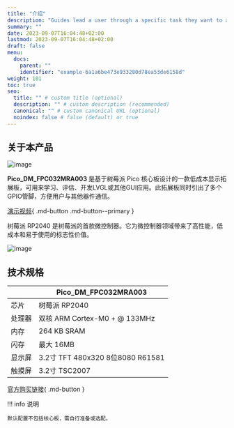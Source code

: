 ```yaml
---
title: "介绍"
description: "Guides lead a user through a specific task they want to accomplish, often with a sequence of steps."
summary: ""
date: 2023-09-07T16:04:48+02:00
lastmod: 2023-09-07T16:04:48+02:00
draft: false
menu:
  docs:
    parent: ""
    identifier: "example-6a1a6be473e933280d78ea53de6158d"
weight: 101
toc: true
seo:
  title: "" # custom title (optional)
  description: "" # custom description (recommended)
  canonical: "" # custom canonical URL (optional)
  noindex: false # false (default) or true
---
```


## 关于本产品

![image](../assets/dm_fpc032mra003_1.png)

**Pico_DM_FPC032MRA003** 是基于树莓派 Pico 核心板设计的一款低成本显示拓展板，可用来学习、评估、开发LVGL或其他GUI应用。此拓展板同时引出了多个GPIO管脚，方便用户与其他器件通信。

[演示视频](https://www.bilibili.com/video/BV18D421T7gM){ .md-button .md-button--primary }

树莓派 RP2040 是树莓派的首款微控制器。它为微控制器领域带来了高性能，低成本和易于使用的标志性价值。

![image](../assets/rp2040.jpg)

## 技术规格

| | Pico_DM_FPC032MRA003 |
| --- | --- |
| 芯片 | 树莓派 RP2040 |
| 处理器 | 双核 ARM Cortex-M0 + @ 133MHz |
| 内存 | 264 KB SRAM |
| 闪存 | 最大 16MB |
| 显示屏 | 3.2寸 TFT 480x320 8位8080 R61581 |
| 触摸屏 | 3.2寸 TSC2007 |

[官方购买链接](https://gf.bilibili.com/item/detail/1105569098){ .md-button }

!!! info 说明

    默认配置不包括核心板，需自行准备或选配。

